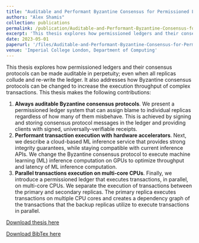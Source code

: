 ```yaml
---
title: "Auditable and Performant Byzantine Consensus for Permissioned Ledgers"
authors: "Alex Shamis"
collection: publications
permalink: /publication/Auditable-and-Performant-Byzantine-Consensus-for-Permissioned-Ledgers
excerpt: 'This thesis explores how permissioned ledgers and their consensus protocols can be made auditable in perpetuity; even when all replicas collude and re-write the ledger. It also addresses how Byzantine consensus protocols can be changed to increase the execution throughput of complex transactions.'
date: 2023-05-01
paperurl: '/files/Auditable-and-Performant-Byzantine-Consensus-for-Permissioned-Ledgers.pdf'
venue: 'Imperial College London, Department of Computing'
---
```


This thesis explores how permissioned ledgers and their consensus protocols can be made auditable in perpetuity; even when all replicas collude and re-write the ledger. It also addresses how Byzantine consensus protocols can be changed to increase the execution throughput of complex transactions. This thesis makes the following contributions:

1. **Always auditable Byzantine consensus protocols**. We present a permissioned ledger system that can assign blame to individual replicas regardless of how many of them misbehave. This is achieved by signing and storing consensus protocol messages in the ledger and providing clients with signed, universally-verifiable receipts.
2. **Performant transaction execution with hardware accelerators**. Next, we describe a cloud-based ML inference service that provides strong integrity guarantees, while staying compatible with current inference APIs. We change the Byzantine consensus protocol to execute machine learning (ML) inference computation on GPUs to optimize throughput and latency of ML inference computation.
3. **Parallel transactions execution on multi-core CPUs**. Finally, we introduce a permissioned ledger that executes transactions, in parallel, on multi-core CPUs. We separate the execution of transactions between the primary and secondary replicas. The primary replica executes transactions on multiple CPU cores and creates a dependency graph of the transactions that the backup replicas utilize to execute transactions in parallel.

[Download thesis here](/files/Auditable-and-Performant-Byzantine-Consensus-for-Permissioned-Ledgers.pdf)

[Download BibTex here](/files/Auditable-and-Performant-Byzantine-Consensus-for-Permissioned-Ledgers.bib)

